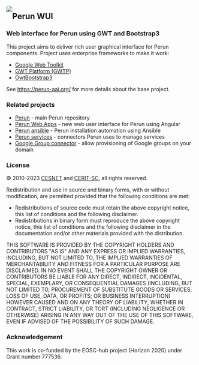 <a href="https://perun-aai.org"><img style="float: left; position: relative;" src="https://raw.githubusercontent.com/CESNET/perun/master/perun-web-gui/src/main/webapp/img/logo.png"></a>
## Perun WUI

### Web interface for Perun using GWT and Bootstrap3

This project aims to deliver rich user graphical interface for Perun components. Project uses enterprise frameworks to make it work:

-	[Google Web Toolkit](https://www.gwtproject.org/)
-	[GWT Platform (GWTP)](https://www.arcbees.com/#!/products/gwtp)
-	[GwtBootstrap3](https://github.com/gwtbootstrap3/gwtbootstrap3)

See https://perun-aai.org/ for more details about the base project.

### Related projects

-	[Perun](https://github.com/CESNET/perun) - main Perun repository
-	[Perun Web Apps](https://github.com/CESNET/perun-web-apps) - new web user interface for Perun using Angular
-	[Perun ansible](https://github.com/CESNET/perun-ansible) - Perun installation automation using Ansible
-	[Perun services](https://github.com/CESNET/perun-services) - connectors Perun uses to manage services
-	[Google Group connector](https://github.com/CESNET/google-group-connector) - allow provisioning of Google groups on your domain

### License

&copy; 2010-2023 [CESNET](https://www.cesnet.cz/?lang=en) and [CERIT-SC](https://www.cerit-sc.cz/en/index.html), all rights reserved.

Redistribution and use in source and binary forms, with or without modification, are permitted provided that the following conditions are met:

- Redistributions of source code must retain the above copyright notice, this list of conditions and the following disclaimer.
- Redistributions in binary form must reproduce the above copyright notice, this list of conditions and the following disclaimer in the documentation and/or other materials provided with the distribution.

THIS SOFTWARE IS PROVIDED BY THE COPYRIGHT HOLDERS AND
CONTRIBUTORS "AS IS" AND ANY EXPRESS OR IMPLIED WARRANTIES,
INCLUDING, BUT NOT LIMITED TO, THE IMPLIED WARRANTIES OF
MERCHANTABILITY AND FITNESS FOR A PARTICULAR PURPOSE ARE
DISCLAIMED. IN NO EVENT SHALL THE COPYRIGHT OWNER OR CONTRIBUTORS
BE LIABLE FOR ANY DIRECT, INDIRECT, INCIDENTAL, SPECIAL,
EXEMPLARY, OR CONSEQUENTIAL DAMAGES (INCLUDING, BUT NOT LIMITED
TO, PROCUREMENT OF SUBSTITUTE GOODS OR SERVICES; LOSS OF USE,
DATA, OR PROFITS; OR BUSINESS INTERRUPTION) HOWEVER CAUSED AND ON
ANY THEORY OF LIABILITY, WHETHER IN CONTRACT, STRICT LIABILITY,
OR TORT (INCLUDING NEGLIGENCE OR OTHERWISE) ARISING IN ANY WAY
OUT OF THE USE OF THIS SOFTWARE, EVEN IF ADVISED OF THE
POSSIBILITY OF SUCH DAMAGE.

### Acknowledgement

This work is co-funded by the EOSC-hub project (Horizon 2020) under Grant number 777536.

